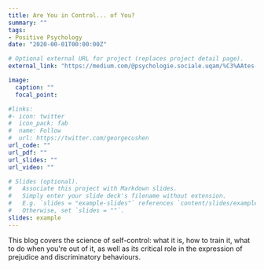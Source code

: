 ```yaml
---
title: Are You in Control... of You?
summary: ""
tags:
- Positive Psychology
date: "2020-00-01T00:00:00Z"

# Optional external URL for project (replaces project detail page).
external_link: "https://medium.com/@psychologie.sociale.uqam/%C3%AAtes-vous-en-contr%C3%B4le-de-vous-f5fbdf81b7eb"

image:
  caption: ""
  focal_point:

#links:
#- icon: twitter
#  icon_pack: fab
#  name: Follow
#  url: https://twitter.com/georgecushen
url_code: ""
url_pdf: ""
url_slides: ""
url_video: ""

# Slides (optional).
#   Associate this project with Markdown slides.
#   Simply enter your slide deck's filename without extension.
#   E.g. `slides = "example-slides"` references `content/slides/example-slides.md`.
#   Otherwise, set `slides = ""`.
slides: example
---
```


This blog covers the science of self-control: what it is, how to train it, what to do when you're out of it, as well as its critical role in the expression of prejudice and discriminatory behaviours.